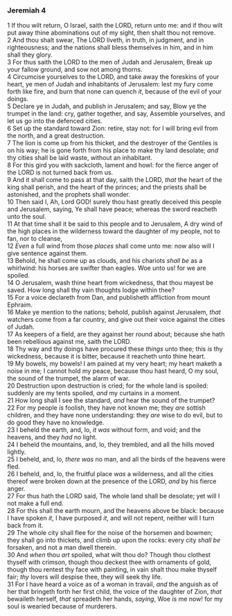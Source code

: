 ### Jeremiah 4

1 If thou wilt return, O Israel, saith the LORD, return unto me: and if thou wilt put away thine abominations out of my sight, then shalt thou not remove.  
2 And thou shalt swear, The LORD liveth, in truth, in judgment, and in righteousness; and the nations shall bless themselves in him, and in him shall they glory.  
3 For thus saith the LORD to the men of Judah and Jerusalem, Break up your fallow ground, and sow not among thorns.  
4 Circumcise yourselves to the LORD, and take away the foreskins of your heart, ye men of Judah and inhabitants of Jerusalem: lest my fury come forth like fire, and burn that none can quench *it*, because of the evil of your doings.  
5 Declare ye in Judah, and publish in Jerusalem; and say, Blow ye the trumpet in the land: cry, gather together, and say, Assemble yourselves, and let us go into the defenced cities.  
6 Set up the standard toward Zion: retire, stay not: for I will bring evil from the north, and a great destruction.  
7 The lion is come up from his thicket, and the destroyer of the Gentiles is on his way; he is gone forth from his place to make thy land desolate; *and* thy cities shall be laid waste, without an inhabitant.  
8 For this gird you with sackcloth, lament and howl: for the fierce anger of the LORD is not turned back from us.  
9 And it shall come to pass at that day, saith the LORD, *that* the heart of the king shall perish, and the heart of the princes; and the priests shall be astonished, and the prophets shall wonder.  
10 Then said I, Ah, Lord GOD! surely thou hast greatly deceived this people and Jerusalem, saying, Ye shall have peace; whereas the sword reacheth unto the soul.  
11 At that time shall it be said to this people and to Jerusalem, A dry wind of the high places in the wilderness toward the daughter of my people, not to fan, nor to cleanse,  
12 *Even* a full wind from those *places* shall come unto me: now also will I give sentence against them.  
13 Behold, he shall come up as clouds, and his chariots *shall be* as a whirlwind: his horses are swifter than eagles. Woe unto us! for we are spoiled.  
14 O Jerusalem, wash thine heart from wickedness, that thou mayest be saved. How long shall thy vain thoughts lodge within thee?  
15 For a voice declareth from Dan, and publisheth affliction from mount Ephraim.  
16 Make ye mention to the nations; behold, publish against Jerusalem, *that* watchers come from a far country, and give out their voice against the cities of Judah.  
17 As keepers of a field, are they against her round about; because she hath been rebellious against me, saith the LORD.  
18 Thy way and thy doings have procured these *things* unto thee; this *is* thy wickedness, because it is bitter, because it reacheth unto thine heart.  
19 My bowels, my bowels! I am pained at my very heart; my heart maketh a noise in me; I cannot hold my peace, because thou hast heard, O my soul, the sound of the trumpet, the alarm of war.  
20 Destruction upon destruction is cried; for the whole land is spoiled: suddenly are my tents spoiled, *and* my curtains in a moment.  
21 How long shall I see the standard, *and* hear the sound of the trumpet?  
22 For my people *is* foolish, they have not known me; they *are* sottish children, and they have none understanding: they *are* wise to do evil, but to do good they have no knowledge.  
23 I beheld the earth, and, lo, *it was* without form, and void; and the heavens, and they *had* no light.  
24 I beheld the mountains, and, lo, they trembled, and all the hills moved lightly.  
25 I beheld, and, lo, *there was* no man, and all the birds of the heavens were fled.  
26 I beheld, and, lo, the fruitful place *was* a wilderness, and all the cities thereof were broken down at the presence of the LORD, *and* by his fierce anger.  
27 For thus hath the LORD said, The whole land shall be desolate; yet will I not make a full end.  
28 For this shall the earth mourn, and the heavens above be black: because I have spoken *it*, I have purposed *it*, and will not repent, neither will I turn back from it.  
29 The whole city shall flee for the noise of the horsemen and bowmen; they shall go into thickets, and climb up upon the rocks: every city *shall be* forsaken, and not a man dwell therein.  
30 And *when* thou *art* spoiled, what wilt thou do? Though thou clothest thyself with crimson, though thou deckest thee with ornaments of gold, though thou rentest thy face with painting, in vain shalt thou make thyself fair; *thy* lovers will despise thee, they will seek thy life.  
31 For I have heard a voice as of a woman in travail, *and* the anguish as of her that bringeth forth her first child, the voice of the daughter of Zion, *that* bewaileth herself, *that* spreadeth her hands, *saying*, Woe *is* me now! for my soul is wearied because of murderers.  
